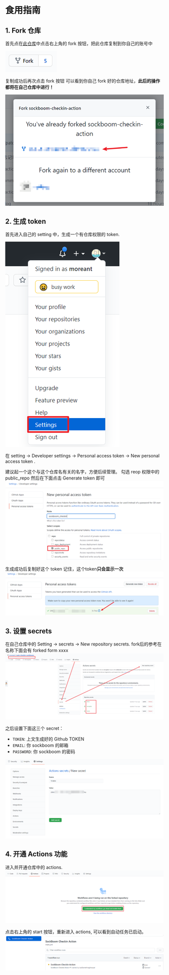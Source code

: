 # 食用指南

## 1. Fork 仓库

首先点在[此仓库](https://github.com/moreant/auto-checkin-sockboom)中点击右上角的 fork 按钮，把此仓库复制到你自己的账号中

![](./img/fork_btn.png)

复制成功后再次点击 fork 按钮 可以看到你自己 fork 好的仓库地址，**此后的操作都将在自己仓库中进行！**

![](./img/fork.png)
## 2. 生成 token

首先进入自己的 setting 中，生成一个有仓库权限的 token.

![](./img/setting.png)

在 setting -> Developer settings -> Personal access token -> New personal access token .

建议起一个这个与这个仓库名有关的名字，方便后续管理。
勾选 reop 权限中的 public_repo 然后在下面点击 Generate token 即可
![](./img/new_token.png)


生成成功后复制好这个 token 记住，这个token**只会显示一次**
![](./img/copy_token.png)



## 3. 设置 secrets

在自己仓库中的 Setting -> secrets -> New repository secrets.
fork后的参考在名称下面会有 forked form xxxx
![](./img/secrets.png)

之后设置下面这三个 secret：

- `TOKEN`: 上文生成好的 Github TOKEN
- `EMAIL`: 你 sockboom 的邮箱
- `PASSWORD`: 你 sockboom 的密码

![](./img/new_secret.png)

## 4. 开通 Actions 功能

进入并开通仓库中的 actions.
![](./img/actions.png)

点击右上角的 start 按钮，重新进入 actions, 可以看到自动任务已启动。
![](./img/start.png)